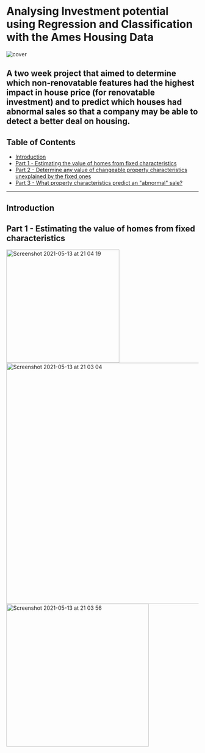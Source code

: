 # Analysing Investment potential using Regression and Classification with the Ames Housing Data

![cover](https://user-images.githubusercontent.com/76961031/118164116-a1b3da00-b41a-11eb-86da-3539191a3fa7.jpeg)

A two week project that aimed to determine which non-renovatable features had the highest impact in house price (for renovatable investment) and to predict which houses had abnormal sales so that a company may be able to detect a better deal on housing.
---

## Table of Contents
- [Introduction](#introduction)
- [Part 1 - Estimating the value of homes from fixed characteristics](#Estimating-the-value-of-homes-from-fixed-characteristics)
- [Part 2 - Determine any value of changeable property characteristics unexplained by the fixed ones](#Determine-any-value-of-changeable-property-characteristics-unexplained-by-the-fixed-ones)
- [Part 3 - What property characteristics predict an "abnormal" sale?](#abnormal)

---
## Introduction


## Part 1 - Estimating the value of homes from fixed characteristics

<img width="296" alt="Screenshot 2021-05-13 at 21 04 19" src="https://user-images.githubusercontent.com/76961031/118181229-68d23000-b42f-11eb-8df7-bd613ad0faa7.png">

<img width="630" alt="Screenshot 2021-05-13 at 21 03 04" src="https://user-images.githubusercontent.com/76961031/118181302-830c0e00-b42f-11eb-8810-0b5cebce74d7.png">

<img width="373" alt="Screenshot 2021-05-13 at 21 03 56" src="https://user-images.githubusercontent.com/76961031/118181240-6c65b700-b42f-11eb-965e-35fabc6f3025.png">
